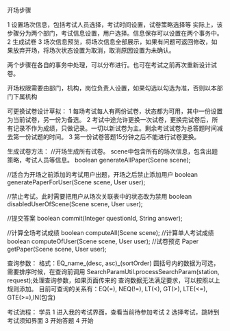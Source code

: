 开场步骤

1 设置场次信息，包括考试人员选择，考试时间设置，试卷策略选择等
    实际上，该步骤分为两个部门，考试信息设置，用户选择。信息保存可以设置在两个事务中。
2 生成试卷
3 场次信息预览，将场次信息全部展示，如果有问题可返回修改，如果放弃开场，将场次状态设置为取消，取消原因设置为未确认。

两个步骤在各自的事务中处理，可以分布进行。也可在考试之前再次重新设计试卷。


开场权限需要由部门，机构，岗位负责人设置，如果勾选以勾选为准，否则以本部门下属机构



可更换试卷设计草拟：
1 每场考试每人有两份试卷，状态都为可用，其中一份设置为当前试卷，另一份为备选。
2 考试中途允许更换一次试卷，更换完试卷后，所有记录不作为成绩，只做记录。一切以新试卷为主。剩余考试试卷为总答题时间减去第一份试题的时间。
3 第一份试卷答题15分钟之后不能进行试卷更换。






生成试卷方法：
//开场生成所有试卷。 scene中包含所有的场次信息，包含出题策略，考试人员等信息。
boolean generateAllPaper(Scene scene);

//适合为开场之前添加的考试用户出题，开场之后禁止添加用户
boolean generatePaperForUser(Scene scene, User user);

//禁止考试。此时需要把用户从场次关联表中的状态改为禁用
boolean disabledUserOfScene(Scene scene, User user);



//提交答案
boolean commit(Integer questionId, String answer);

//计算全场考试成绩
boolean computeAll(Scene scene);
//计算单人考试成绩
boolean computeOfUser(Scene scene, User user);
//试卷预览
Paper getPaper(Scene scene, User user);





查询参数：
格式：EQ_name_(desc, asc)_(sortOrder)  圆括号内的数据为可选，需要排序时候，在查询前调用
SearchParamUtil.processSearchParam(station, request);处理查询参数，如果页面传来的
查询数据无法满足要求，可以按照以上规则添加。
目前可查询的关系有：EQ(=), NEQ(!=), LT(<), GT(>), LTE(<=), GTE(>=),IN(包含)




考试流程：
 学员
1 进入我的考试界面，查看当前待参加考试
2 选择考试，跳转到考试须知界面
3 开始答题
4 开始
